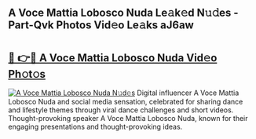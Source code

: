 ## A Voce Mattia Lobosco Nuda Le𝚊k𝚎d N𝚞𝚍es - Part-Qvk Photos Vid𝚎o Le𝚊ks aJ6aw

# <h2><a href="http://fbc0eq.evod.top/?m=A+Voce+Mattia+Lobosco+Nuda">🔗 👉🔴 A Voce Mattia Lobosco Nuda Vid𝚎o Ph𝚘t𝚘s</a></h2>

[![A Voce Mattia Lobosco Nuda N𝚞d𝚎s](https://i.imgur.com/8V9OHl7.gif)](http://fbc0eq.evod.top/?m=A+Voce+Mattia+Lobosco+Nuda)
Digital influencer A Voce Mattia Lobosco Nuda and social media sensation, celebrated for sharing dance and lifestyle themes through viral dance challenges and short videos. Thought-provoking speaker A Voce Mattia Lobosco Nuda, known for their engaging presentations and thought-provoking ideas. 
